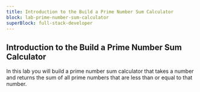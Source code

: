 ```yaml
---
title: Introduction to the Build a Prime Number Sum Calculator
block: lab-prime-number-sum-calculator
superBlock: full-stack-developer
---
```


## Introduction to the Build a Prime Number Sum Calculator

In this lab you will build a prime number sum calculator that takes a number and returns the sum of all prime numbers that are less than or equal to that number.
